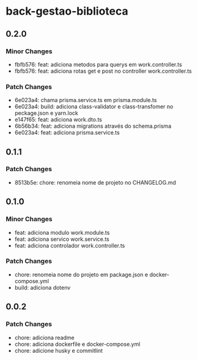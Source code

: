 # back-gestao-biblioteca

## 0.2.0

### Minor Changes

- fbfb576: feat: adiciona metodos para querys em work.controller.ts
- fbfb576: feat: adiciona rotas get e post no controller work.controller.ts

### Patch Changes

- 6e023a4: chama prisma.service.ts em prisma.module.ts
- 6e023a4: build: adiciona class-validator e class-transfomer no peckage.json e yarn.lock
- e147f65: feat: adiciona work.dto.ts
- 6b56b34: feat: adiciona migrations através do schema.prisma
- 6e023a4: feat: adiciona prisma.service.ts

## 0.1.1

### Patch Changes

- 8513b5e: chore: renomeia nome de projeto no CHANGELOG.md

## 0.1.0

### Minor Changes

- feat: adiciona modulo work.module.ts
- feat: adiciona servico work.service.ts
- feat: adiciona controlador work.controller.ts

### Patch Changes

- chore: renomeia nome do projeto em package.json e docker-compose.yml
- build: adiciona dotenv

## 0.0.2

### Patch Changes

- chore: adiciona readme
- chore: adiciona dockerfile e docker-compose.yml
- chore: adicione husky e commitlint
